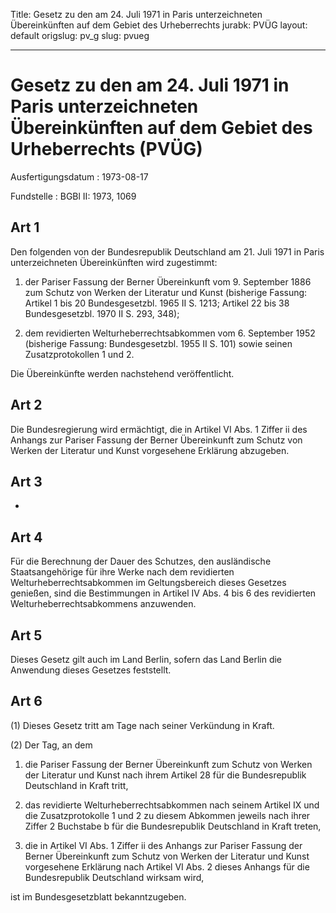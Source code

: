 Title: Gesetz zu den am 24. Juli 1971 in Paris unterzeichneten Übereinkünften auf
  dem Gebiet des Urheberrechts
jurabk: PVÜG
layout: default
origslug: pv_g
slug: pvueg

---

# Gesetz zu den am 24. Juli 1971 in Paris unterzeichneten Übereinkünften auf dem Gebiet des Urheberrechts (PVÜG)

Ausfertigungsdatum
:   1973-08-17

Fundstelle
:   BGBl II: 1973, 1069



## Art 1

Den folgenden von der Bundesrepublik Deutschland am 21. Juli 1971 in
Paris unterzeichneten Übereinkünften wird zugestimmt:

1.  der Pariser Fassung der Berner Übereinkunft vom 9. September 1886 zum
    Schutz von Werken der Literatur und Kunst (bisherige Fassung: Artikel
    1 bis 20 Bundesgesetzbl. 1965 II S. 1213; Artikel 22 bis 38
    Bundesgesetzbl. 1970 II S. 293, 348);


2.  dem revidierten Welturheberrechtsabkommen vom 6. September 1952
    (bisherige Fassung: Bundesgesetzbl. 1955 II S. 101) sowie seinen
    Zusatzprotokollen 1 und 2.



Die Übereinkünfte werden nachstehend veröffentlicht.


## Art 2

Die Bundesregierung wird ermächtigt, die in Artikel VI Abs. 1 Ziffer
ii des Anhangs zur Pariser Fassung der Berner Übereinkunft zum Schutz
von Werken der Literatur und Kunst vorgesehene Erklärung abzugeben.


## Art 3

-


## Art 4

Für die Berechnung der Dauer des Schutzes, den ausländische
Staatsangehörige für ihre Werke nach dem revidierten
Welturheberrechtsabkommen im Geltungsbereich dieses Gesetzes genießen,
sind die Bestimmungen in Artikel IV Abs. 4 bis 6 des revidierten
Welturheberrechtsabkommens anzuwenden.


## Art 5

Dieses Gesetz gilt auch im Land Berlin, sofern das Land Berlin die
Anwendung dieses Gesetzes feststellt.


## Art 6

(1) Dieses Gesetz tritt am Tage nach seiner Verkündung in Kraft.

(2) Der Tag, an dem

1.  die Pariser Fassung der Berner Übereinkunft zum Schutz von Werken der
    Literatur und Kunst nach ihrem Artikel 28 für die Bundesrepublik
    Deutschland in Kraft tritt,


2.  das revidierte Welturheberrechtsabkommen nach seinem Artikel IX und
    die Zusatzprotokolle 1 und 2 zu diesem Abkommen jeweils nach ihrer
    Ziffer 2 Buchstabe b für die Bundesrepublik Deutschland in Kraft
    treten,


3.  die in Artikel VI Abs. 1 Ziffer ii des Anhangs zur Pariser Fassung der
    Berner Übereinkunft zum Schutz von Werken der Literatur und Kunst
    vorgesehene Erklärung nach Artikel VI Abs. 2 dieses Anhangs für die
    Bundesrepublik Deutschland wirksam wird,



ist im Bundesgesetzblatt bekanntzugeben.

